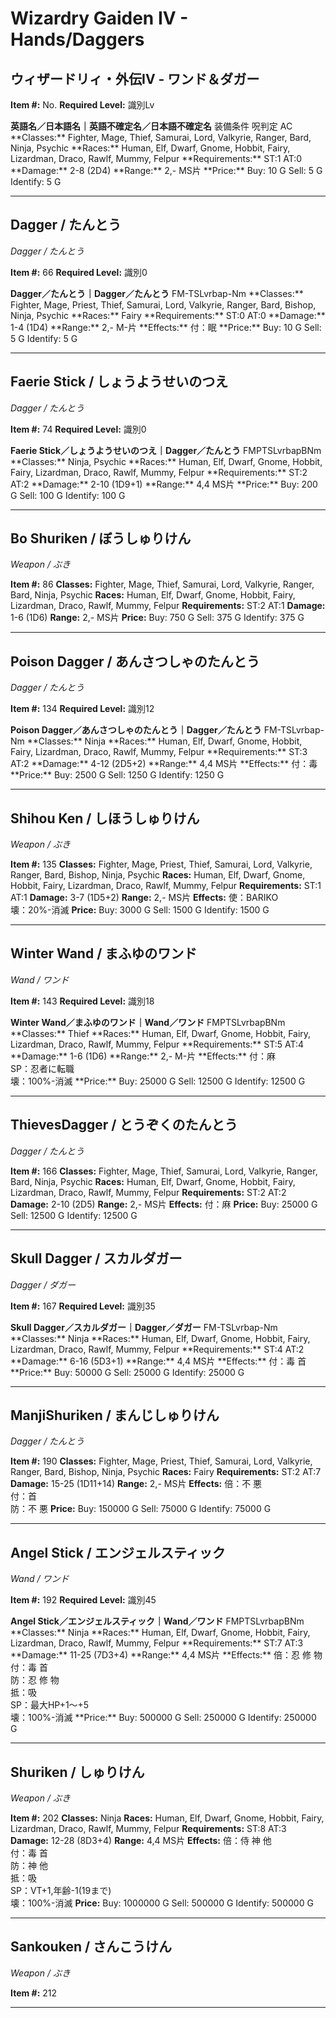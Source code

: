 # Wizardry Gaiden IV - Hands/Daggers

## ウィザードリィ・外伝IV - ワンド＆ダガー

**Item #:** No.
**Required Level:** 識別Lv</TD>
<TD COLSPAN=8 NOWRAP><B>英語名／日本語名｜英語不確定名／日本語不確定名</B></TD>
</TR><TR ALIGN="CENTER" BGCOLOR="#999999" VALIGN="MIDDLE">
<TD NOWRAP>装備条件</TD>
<TD NOWRAP>呪判定</TD>
<TD NOWRAP>AC
**Classes:** Fighter, Mage, Thief, Samurai, Lord, Valkyrie, Ranger, Bard, Ninja, Psychic
**Races:** Human, Elf, Dwarf, Gnome, Hobbit, Fairy, Lizardman, Draco, Rawlf, Mummy, Felpur
**Requirements:** ST:1 AT:0
**Damage:** 2-8 (2D4)
**Range:** 2,- MS片
**Price:** Buy: 10 G Sell: 5 G Identify: 5 G

---

## Dagger / たんとう
*Dagger / たんとう*

**Item #:** 66
**Required Level:** 識別0</TD>
<TD COLSPAN=8 NOWRAP><A NAME="66"></A><B>Dagger／たんとう｜Dagger／たんとう</B></TD>
</TR><TR ALIGN="CENTER" VALIGN="MIDDLE">
<TD NOWRAP>FM-TSLvrbap-Nm
**Classes:** Fighter, Mage, Priest, Thief, Samurai, Lord, Valkyrie, Ranger, Bard, Bishop, Ninja, Psychic
**Races:** Fairy
**Requirements:** ST:0 AT:0
**Damage:** 1-4 (1D4)
**Range:** 2,- M-片
**Effects:** 付：眠
**Price:** Buy: 10 G Sell: 5 G Identify: 5 G

---

## Faerie Stick / しょうようせいのつえ
*Dagger / たんとう*

**Item #:** 74
**Required Level:** 識別0</TD>
<TD COLSPAN=8 NOWRAP><A NAME="74"></A><B>Faerie Stick／しょうようせいのつえ｜Dagger／たんとう</B></TD>
</TR><TR ALIGN="CENTER" VALIGN="MIDDLE">
<TD NOWRAP>FMPTSLvrbapBNm
**Classes:** Ninja, Psychic
**Races:** Human, Elf, Dwarf, Gnome, Hobbit, Fairy, Lizardman, Draco, Rawlf, Mummy, Felpur
**Requirements:** ST:2 AT:2
**Damage:** 2-10 (1D9+1)
**Range:** 4,4 MS片
**Price:** Buy: 200 G Sell: 100 G Identify: 100 G

---

## Bo Shuriken / ぼうしゅりけん
*Weapon / ぶき*

**Item #:** 86
**Classes:** Fighter, Mage, Thief, Samurai, Lord, Valkyrie, Ranger, Bard, Ninja, Psychic
**Races:** Human, Elf, Dwarf, Gnome, Hobbit, Fairy, Lizardman, Draco, Rawlf, Mummy, Felpur
**Requirements:** ST:2 AT:1
**Damage:** 1-6 (1D6)
**Range:** 2,- MS片
**Price:** Buy: 750 G Sell: 375 G Identify: 375 G

---

## Poison Dagger / あんさつしゃのたんとう
*Dagger / たんとう*

**Item #:** 134
**Required Level:** 識別12</TD>
<TD COLSPAN=8 NOWRAP><A NAME="134"></A><B>Poison Dagger／あんさつしゃのたんとう｜Dagger／たんとう</B></TD>
</TR><TR ALIGN="CENTER" VALIGN="MIDDLE">
<TD NOWRAP>FM-TSLvrbap-Nm
**Classes:** Ninja
**Races:** Human, Elf, Dwarf, Gnome, Hobbit, Fairy, Lizardman, Draco, Rawlf, Mummy, Felpur
**Requirements:** ST:3 AT:2
**Damage:** 4-12 (2D5+2)
**Range:** 4,4 MS片
**Effects:** 付：毒
**Price:** Buy: 2500 G Sell: 1250 G Identify: 1250 G

---

## Shihou Ken / しほうしゅりけん
*Weapon / ぶき*

**Item #:** 135
**Classes:** Fighter, Mage, Priest, Thief, Samurai, Lord, Valkyrie, Ranger, Bard, Bishop, Ninja, Psychic
**Races:** Human, Elf, Dwarf, Gnome, Hobbit, Fairy, Lizardman, Draco, Rawlf, Mummy, Felpur
**Requirements:** ST:1 AT:1
**Damage:** 3-7 (1D5+2)
**Range:** 2,- MS片
**Effects:** 使：BARIKO<BR>壊：20%-消滅
**Price:** Buy: 3000 G Sell: 1500 G Identify: 1500 G

---

## Winter Wand / まふゆのワンド
*Wand / ワンド*

**Item #:** 143
**Required Level:** 識別18</TD>
<TD COLSPAN=8 NOWRAP><A NAME="143"></A><B>Winter Wand／まふゆのワンド｜Wand／ワンド</B></TD>
</TR><TR ALIGN="CENTER" VALIGN="MIDDLE">
<TD NOWRAP>FMPTSLvrbapBNm
**Classes:** Thief
**Races:** Human, Elf, Dwarf, Gnome, Hobbit, Fairy, Lizardman, Draco, Rawlf, Mummy, Felpur
**Requirements:** ST:5 AT:4
**Damage:** 1-6 (1D6)
**Range:** 2,- M-片
**Effects:** 付：麻<BR>SP：忍者に転職<BR>壊：100%-消滅
**Price:** Buy: 25000 G Sell: 12500 G Identify: 12500 G

---

## ThievesDagger / とうぞくのたんとう
*Dagger / たんとう*

**Item #:** 166
**Classes:** Fighter, Mage, Thief, Samurai, Lord, Valkyrie, Ranger, Bard, Ninja, Psychic
**Races:** Human, Elf, Dwarf, Gnome, Hobbit, Fairy, Lizardman, Draco, Rawlf, Mummy, Felpur
**Requirements:** ST:2 AT:2
**Damage:** 2-10 (2D5)
**Range:** 2,- MS片
**Effects:** 付：麻
**Price:** Buy: 25000 G Sell: 12500 G Identify: 12500 G

---

## Skull Dagger / スカルダガー
*Dagger / ダガー*

**Item #:** 167
**Required Level:** 識別35</TD>
<TD COLSPAN=8 NOWRAP><A NAME="167"></A><B>Skull Dagger／スカルダガー｜Dagger／ダガー</B></TD>
</TR><TR ALIGN="CENTER" VALIGN="MIDDLE">
<TD NOWRAP>FM-TSLvrbap-Nm
**Classes:** Ninja
**Races:** Human, Elf, Dwarf, Gnome, Hobbit, Fairy, Lizardman, Draco, Rawlf, Mummy, Felpur
**Requirements:** ST:4 AT:2
**Damage:** 6-16 (5D3+1)
**Range:** 4,4 MS片
**Effects:** 付：毒 首
**Price:** Buy: 50000 G Sell: 25000 G Identify: 25000 G

---

## ManjiShuriken / まんじしゅりけん
*Dagger / たんとう*

**Item #:** 190
**Classes:** Fighter, Mage, Priest, Thief, Samurai, Lord, Valkyrie, Ranger, Bard, Bishop, Ninja, Psychic
**Races:** Fairy
**Requirements:** ST:2 AT:7
**Damage:** 15-25 (1D11+14)
**Range:** 2,- MS片
**Effects:** 倍：不 悪<BR>付：首<BR>防：不 悪
**Price:** Buy: 150000 G Sell: 75000 G Identify: 75000 G

---

## Angel Stick / エンジェルスティック
*Wand / ワンド*

**Item #:** 192
**Required Level:** 識別45</TD>
<TD COLSPAN=8 NOWRAP><A NAME="192"></A><B>Angel Stick／エンジェルスティック｜Wand／ワンド</B></TD>
</TR><TR ALIGN="CENTER" VALIGN="MIDDLE">
<TD NOWRAP>FMPTSLvrbapBNm
**Classes:** Ninja
**Races:** Human, Elf, Dwarf, Gnome, Hobbit, Fairy, Lizardman, Draco, Rawlf, Mummy, Felpur
**Requirements:** ST:7 AT:3
**Damage:** 11-25 (7D3+4)
**Range:** 4,4 MS片
**Effects:** 倍：忍 修 物<BR>付：毒 首<BR>防：忍 修 物<BR>抵：吸<BR>SP：最大HP+1〜+5<BR>壊：100%-消滅
**Price:** Buy: 500000 G Sell: 250000 G Identify: 250000 G

---

## Shuriken / しゅりけん
*Weapon / ぶき*

**Item #:** 202
**Classes:** Ninja
**Races:** Human, Elf, Dwarf, Gnome, Hobbit, Fairy, Lizardman, Draco, Rawlf, Mummy, Felpur
**Requirements:** ST:8 AT:3
**Damage:** 12-28 (8D3+4)
**Range:** 4,4 MS片
**Effects:** 倍：侍 神 他<BR>付：毒 首<BR>防：神 他<BR>抵：吸<BR>SP：VT+1,年齢-1(19まで)<BR>壊：100%-消滅
**Price:** Buy: 1000000 G Sell: 500000 G Identify: 500000 G

---

## Sankouken / さんこうけん
*Weapon / ぶき*

**Item #:** 212

---

